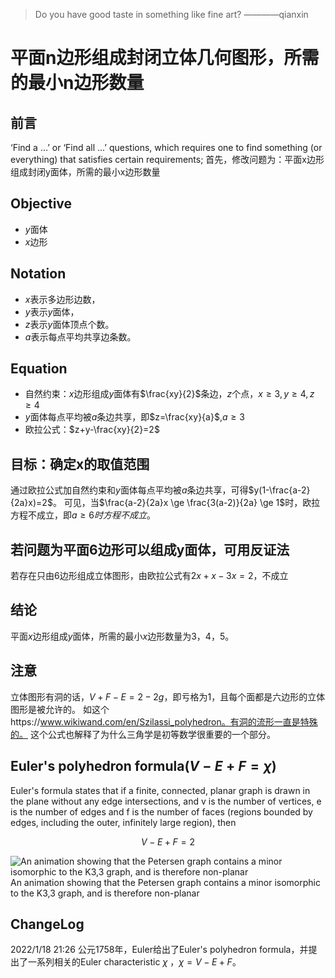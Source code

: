 > Do you have good taste in something like fine art? ————qianxin

# 平面n边形组成封闭立体几何图形，所需的最小n边形数量

## 前言

‘Find a ...’ or ‘Find all ...’ questions, which requires one to find something (or everything) that satisfies certain requirements;
首先，修改问题为：平面x边形组成封闭y面体，所需的最小x边形数量

## Objective

- $y$面体
- $x$边形

## Notation

- $x$表示多边形边数，
- $y$表示$y$面体，
- $z$表示$y$面体顶点个数。
- $a$表示每点平均共享边条数。

## Equation

- 自然约束：$x$边形组成$y$面体有$\frac{xy}{2}$条边，$z$个点，$x \ge 3,y \ge 4,z \ge 4$
- $y$面体每点平均被$a$条边共享，即$z=\frac{xy}{a}$,$a \ge 3$
- 欧拉公式：$z+y-\frac{xy}{2}=2$

## 目标：确定x的取值范围

通过欧拉公式加自然约束和$y$面体每点平均被$a$条边共享，可得$y(1-\frac{a-2}{2a}x)=2$。
可见，当$\frac{a-2}{2a}x \ge \frac{3(a-2)}{2a} \ge 1$时，欧拉方程不成立，即$a \ge 6时方程不成立。$

## 若问题为平面6边形可以组成y面体，可用反证法

若存在只由6边形组成立体图形，由欧拉公式有$2x+x-3x=2$，不成立

## 结论

平面$x$边形组成$y$面体，所需的最小$x$边形数量为$3，4，5$。

## 注意

立体图形有洞的话，$V+F-E=2-2g$，即亏格为$1$，且每个面都是六边形的立体图形是被允许的。
如这个https://www.wikiwand.com/en/Szilassi_polyhedron。有洞的流形一直是特殊的。
这个公式也解释了为什么三角学是初等数学很重要的一个部分。

## Euler's polyhedron formula($V-E+F = \chi$)

Euler's formula states that if a finite, connected, planar graph is drawn in the plane without any edge intersections, and v is the number of vertices, e is the number of edges and f is the number of faces (regions bounded by edges, including the outer, infinitely large region), then

$$V-E+F=2$$

![An animation showing that the Petersen graph contains a minor isomorphic to the K3,3 graph, and is therefore non-planar](https://img2022.cnblogs.com/blog/2051127/202201/2051127-20220118214506512-189329161.gif)
An animation showing that the Petersen graph contains a minor isomorphic to the K3,3 graph, and is therefore non-planar

## ChangeLog

2022/1/18 21:26 公元1758年，Euler给出了Euler's polyhedron formula，并提出了一系列相关的Euler characteristic $\chi$ ，$\chi = V-E+F$。